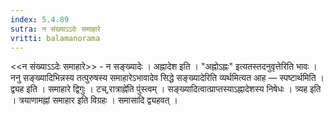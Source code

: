 ```yaml
---
index: 5.4.89
sutra: न संख्याऽऽदेः समाहारे
vritti: balamanorama
---
```


<<न संख्याऽ‌ऽदेः समाहारे>> - न सङ्ख्यादेः । अह्नादेश इति । "अह्नोऽह्नः" इत्यतस्तदनुवृत्तेरिति भावः । ननु सङ्ख्यादिभिन्नस्य तत्पुरुषस्य समाहारेऽभावादेव सिद्धे सङ्ख्यादेरिति व्यर्थमित्यत आह — स्पष्टार्थमिति । द्व्यह इति । समाहारे द्विगुः । टच्,रात्राह्ने॑ति पुंस्त्वम् । सङ्ख्यादित्वात्प्राप्तस्याऽह्नादेशस्य निषेधः । त्र्यह इति । त्रयाणामह्नां समाहार इति विग्रहः । समासादि द्व्यहवत् ।